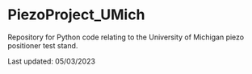 # PiezoProject_UMich
Repository for Python code relating to the University of Michigan piezo positioner test stand.

Last updated: 05/03/2023
